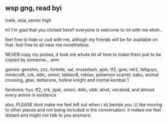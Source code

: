 ## wsp gng, read byi
male, asia, senior high




hi! I'm glad that you clicked here!! everyone is welcome to int with me eheh..

feel free to hide or cud with me, althogh my friends will be for available on that. feel free to sit near me nonetheless.

NEVER copy my ponies, it took me whole lot of time to make them just to be copied by someone... erm

games: genshin, zzz, fortnite, val, musedash, pjsk, tf2, gow, rdr2, fallguys, minecraft, crk, ddlc, omori, tekken8, roblox, pokemon scarlet, ssbu, animal crossing, gtav, deltarune, hollow knight and mortal kombat 1

fandoms: hyv, tf2, crk, pjsk, omori, ddlc, utdr, alnst, vocaloid, and almost every anime in existence

also, PLEASE dont make me feel left out when i sit beside you :(( like moving to other places and not being included in the conversation. it makes me feel distant and might not talk to you anymore.




